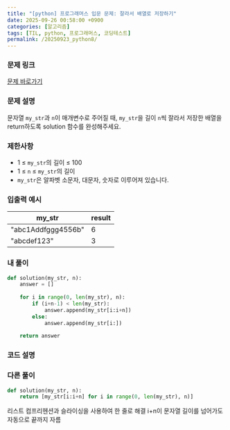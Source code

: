 ```yaml
---
title: "[python] 프로그래머스 입문 문제: 잘라서 배열로 저장하기"
date: 2025-09-26 00:58:00 +0900   
categories: [알고리즘]                 
tags: [TIL, python, 프로그래머스, 코딩테스트]
permalink: /20250923_python8/      
---
```


### 문제 링크

[문제 바로가기](https://school.programmers.co.kr/learn/courses/30/lessons/120913)

### 문제 설명

문자열 `my_str`과 `n`이 매개변수로 주어질 때, `my_str`을 길이 `n`씩 잘라서 저장한 배열을 return하도록 solution 함수를 완성해주세요.


### 제한사항

- 1 ≤ `my_str`의 길이 ≤ 100
- 1 ≤ `n` ≤ `my_str`의 길이
- `my_str`은 알파벳 소문자, 대문자, 숫자로 이루어져 있습니다.



### 입출력 예시

| my_str	 | result |
| --- | --- |
| "abc1Addfggg4556b" | 6 |
| "abcdef123" | 3 |


### 내 풀이

```python
def solution(my_str, n):
    answer = []
    
    for i in range(0, len(my_str), n):
        if (i+n-1) < len(my_str):
            answer.append(my_str[i:i+n])
        else:
            answer.append(my_str[i:])
            
    return answer
```


### 코드 설명



### 다른 풀이

```python
def solution(my_str, n):
    return [my_str[i:i+n] for i in range(0, len(my_str), n)]
```

리스트 컴프리헨션과 슬라이싱을 사용하여 한 줄로 해결
i+n이 문자열 길이를 넘어가도 자동으로 끝까지 자름
 

